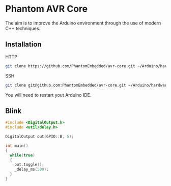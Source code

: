 # Phantom AVR Core
The aim is to improve the Arduino environment through the use of modern C++ techniques.

## Installation

HTTP
```bash
git clone https://github.com/PhantomEmbedded/avr-core.git ~/Arduino/hardware/Phantom/avr
```
SSH
```bash
git clone git@github.com:PhantomEmbedded/avr-core.git ~/Arduino/hardware/Phantom/avr
```

You will need to restart yout Arduino IDE.

## Blink

```c++
#include <DigitalOutput.h>
#include <util/delay.h>

DigitalOutput out(GPIO::B, 5);

int main()
{
  while(true)
  {
    out.toggle();
    _delay_ms(500);
  }
}
```
